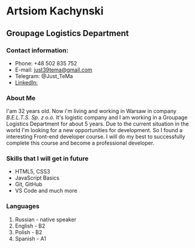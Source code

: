 # **Artsiom Kachynski**
## Groupage Logistics Department

### Contact information:
* Phone: +48 502 835 752
* E-mail: just39tema@gmail.com
* Telegram: @Just_TeMa
* [LinkedIn:](https://www.linkedin.com/in/artsiom-kachynski-906900143)

### **About Me**
I'am 32 years old. Now i'm living and working in Warsaw in company *B.E.L.T.S. Sp. z o.o.* It's logistic company and I am working in a Groupage Logistics Department for about 5 years. Due to the current situation in the world I'm looking for a new opportunities for development. So I found a interesting Front-end developer course. I will do my best to successfully complete this course and become a professional developer. 

### **Skills that I will get in future**
* HTML5, CSS3
* JavaScript Basics
* Git, GitHub
* VS Code and much more

### Languages
1. Russian - native speaker
2. English - B2
3. Polish - B2
4. Spanish - A1